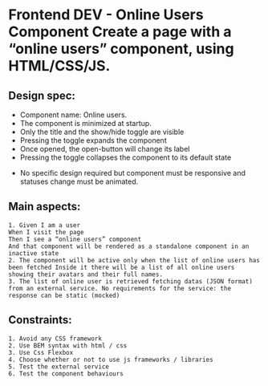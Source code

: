 # Frontend DEV - Online Users Component Create a page with a “online users” component, using HTML/CSS/JS.

## Design spec:
  - Component name: Online users.
  - The component is minimized at startup.
  - Only the title and the show/hide toggle are visible
  - Pressing the toggle expands the component
  - Once opened, the open-button will change its label
  - Pressing the toggle collapses the component to its default state
  * No specific design required but component must be responsive and statuses change must be animated.
## Main aspects:
    1. Given I am a user
    When I visit the page
    Then I see a “online users” component
    And that component will be rendered as a standalone component in an inactive state
    2. The component will be active only when the list of online users has been fetched Inside it there will be a list of all online users showing their avatars and their full names.
    3. The list of online user is retrieved fetching datas (JSON format) from an external service. No requirements for the service: the response can be static (mocked)
## Constraints:
    1. Avoid any CSS framework
    2. Use BEM syntax with html / css
    3. Use Css Flexbox
    4. Choose whether or not to use js frameworks / libraries
    5. Test the external service
    6. Test the component behaviours

